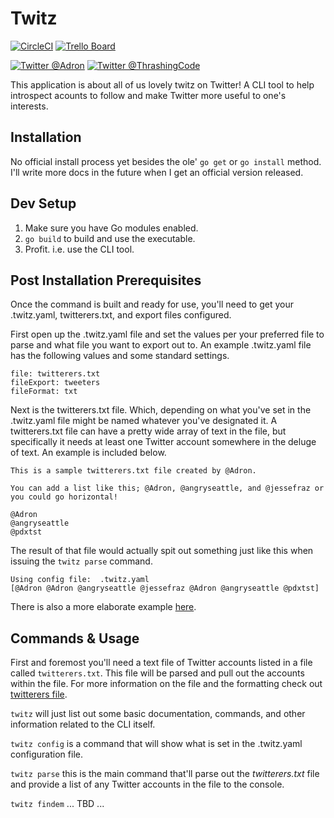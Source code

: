 # Twitz

[![CircleCI](https://circleci.com/gh/Adron/twitz.svg?style=svg)](https://circleci.com/gh/Adron/twitz) [![Trello Board](https://img.shields.io/badge/trello-board-purple.svg)](https://trello.com/b/1vxsOsUa/thrashing-code-projects)

[![Twitter @Adron](https://img.shields.io/twitter/follow/adron.svg?style=social&logo=twitter)](https://twitter.com/intent/follow?screen_name=adron) [![Twitter @ThrashingCode](https://img.shields.io/twitter/follow/ThrashingCode.svg?style=social&logo=twitter)](https://twitter.com/intent/follow?screen_name=ThrashingCode)

This application is about all of us lovely twitz on Twitter! A CLI tool to help introspect acounts to follow and make Twitter more useful to one's interests.

## Installation

No official install process yet besides the ole' `go get` or `go install` method. I'll write more docs in the future when I get an official version released.

## Dev Setup

1. Make sure you have Go modules enabled.
2. `go build` to build and use the executable.
3. Profit. i.e. use the CLI tool.

## Post Installation Prerequisites

Once the command is built and ready for use, you'll need to get your .twitz.yaml, twitterers.txt, and export files configured.

First open up the .twitz.yaml file and set the values per your preferred file to parse and what file you want to export out to. An example .twitz.yaml file has the following values and some standard settings.

```
file: twitterers.txt
fileExport: tweeters
fileFormat: txt
```

Next is the twitterers.txt file. Which, depending on what you've set in the .twitz.yaml file might be named whatever you've designated it. A twitterers.txt file can have a pretty wide array of text in the file, but specifically it needs at least one Twitter account somewhere in the deluge of text. An example is included below.

```
This is a sample twitterers.txt file created by @Adron.

You can add a list like this; @Adron, @angryseattle, and @jessefraz or you could go horizontal!

@Adron
@angryseattle
@pdxtst
```

The result of that file would actually spit out something just like this when issuing the `twitz parse` command.

```
Using config file:  .twitz.yaml
[@Adron @Adron @angryseattle @jessefraz @Adron @angryseattle @pdxtst]
```

There is also a more elaborate example [here](twitterers.txt).

## Commands & Usage

First and foremost you'll need a text file of Twitter accounts listed in a file called `twitterers.txt`. This file will be parsed and pull out the accounts within the file. For more information on the file and the formatting check out [twitterers file](twitterers-file.md).

`twitz` will just list out some basic documentation, commands, and other information related to the CLI itself.

`twitz config` is a command that will show what is set in the .twitz.yaml configuration file.

`twitz parse` this is the main command that'll parse out the *twitterers.txt* file and provide a list of any Twitter accounts in the file to the console.

`twitz findem` ... TBD ...
